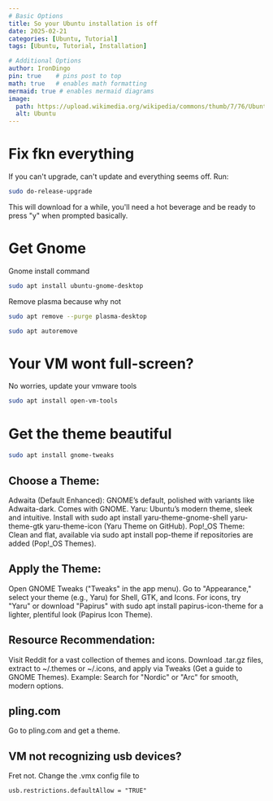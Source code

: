 ```yaml
---
# Basic Options
title: So your Ubuntu installation is off
date: 2025-02-21
categories: [Ubuntu, Tutorial]
tags: [Ubuntu, Tutorial, Installation]

# Additional Options
author: IronDingo
pin: true    # pins post to top
math: true   # enables math formatting
mermaid: true # enables mermaid diagrams
image:
  path: https://upload.wikimedia.org/wikipedia/commons/thumb/7/76/Ubuntu-logo-2022.svg/800px-Ubuntu-logo-2022.svg.png
  alt: Ubuntu
---
```


# Fix fkn everything

If you can't upgrade, can't update and everything seems off. Run:

```bash
sudo do-release-upgrade
```

This will download for a while, you'll need a hot beverage and be ready to press "y" when prompted basically.


# Get Gnome
Gnome install command
```bash
sudo apt install ubuntu-gnome-desktop
```

Remove plasma because why not
```bash
sudo apt remove --purge plasma-desktop
```
```bash
sudo apt autoremove
```

# Your VM wont full-screen?
No worries, update your vmware tools
```bash
sudo apt install open-vm-tools
```

# Get the theme beautiful

```bash
sudo apt install gnome-tweaks
```

## Choose a Theme:
Adwaita (Default Enhanced): GNOME’s default, polished with variants like Adwaita-dark. Comes with GNOME.
Yaru: Ubuntu’s modern theme, sleek and intuitive. Install with sudo apt install yaru-theme-gnome-shell yaru-theme-gtk yaru-theme-icon (Yaru Theme on GitHub).
Pop!_OS Theme: Clean and flat, available via sudo apt install pop-theme if repositories are added (Pop!_OS Themes).

## Apply the Theme:
Open GNOME Tweaks ("Tweaks" in the app menu).
Go to "Appearance," select your theme (e.g., Yaru) for Shell, GTK, and Icons.
For icons, try "Yaru" or download "Papirus" with sudo apt install papirus-icon-theme for a lighter, plentiful look (Papirus Icon Theme).

## Resource Recommendation:
Visit Reddit for a vast collection of themes and icons. Download .tar.gz files, extract to ~/.themes or ~/.icons, and apply via Tweaks (Get a guide to GNOME Themes).
Example: Search for "Nordic" or "Arc" for smooth, modern options.

## pling.com

Go to pling.com and get a theme.



## VM not recognizing usb devices?

Fret not. Change the .vmx config file to

```md
usb.restrictions.defaultAllow = "TRUE"
```
